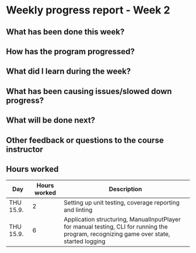 # Weekly progress report - Week 2

## What has been done this week?

## How has the program progressed?

## What did I learn during the week?

## What has been causing issues/slowed down progress?

## What will be done next?

## Other feedback or questions to the course instructor

## Hours worked
| Day      | Hours worked | Description |
|----------|--------------|-------------|
| THU 15.9.| 2           | Setting up unit testing, coverage reporting and linting |
| THU 15.9.| 6           | Application structuring, ManualInputPlayer for manual testing, CLI for running the program, recognizing game over state, started logging |